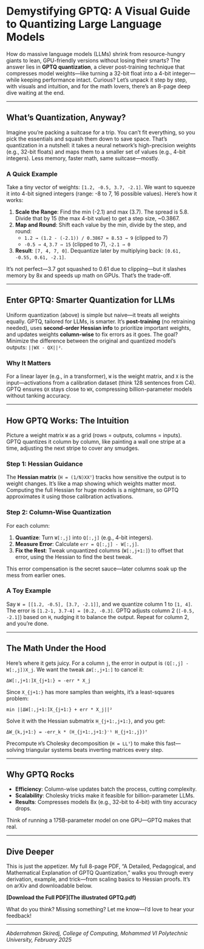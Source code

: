 # Demystifying GPTQ: A Visual Guide to Quantizing Large Language Models

How do massive language models (LLMs) shrink from resource-hungry giants to lean, GPU-friendly versions without losing their smarts? The answer lies in **GPTQ quantization**, a clever post-training technique that compresses model weights—like turning a 32-bit float into a 4-bit integer—while keeping performance intact. Curious? Let’s unpack it step by step, with visuals and intuition, and for the math lovers, there’s an 8-page deep dive waiting at the end.

---

## What’s Quantization, Anyway?

Imagine you’re packing a suitcase for a trip. You can’t fit everything, so you pick the essentials and squash them down to save space. That’s quantization in a nutshell: it takes a neural network’s high-precision weights (e.g., 32-bit floats) and maps them to a smaller set of values (e.g., 4-bit integers). Less memory, faster math, same suitcase—mostly.

### A Quick Example
Take a tiny vector of weights: `[1.2, -0.5, 3.7, -2.1]`. We want to squeeze it into 4-bit signed integers (range: -8 to 7, 16 possible values). Here’s how it works:

1. **Scale the Range**: Find the min (-2.1) and max (3.7). The spread is 5.8. Divide that by 15 (the max 4-bit value) to get a step size, ~0.3867.
2. **Map and Round**: Shift each value by the min, divide by the step, and round:
   - `1.2 → (1.2 - (-2.1)) / 0.3867 ≈ 8.53 → 9` (clipped to 7)
   - `-0.5 → 4`, `3.7 → 15` (clipped to 7), `-2.1 → 0`
3. **Result**: `[7, 4, 7, 0]`. Dequantize later by multiplying back: `[0.61, -0.55, 0.61, -2.1]`.


It’s not perfect—3.7 got squashed to 0.61 due to clipping—but it slashes memory by 8x and speeds up math on GPUs. That’s the trade-off.

---

## Enter GPTQ: Smarter Quantization for LLMs

Uniform quantization (above) is simple but naive—it treats all weights equally. GPTQ, tailored for LLMs, is smarter. It’s **post-training** (no retraining needed), uses **second-order Hessian info** to prioritize important weights, and updates weights **column-wise** to fix errors as it goes. The goal? Minimize the difference between the original and quantized model’s outputs: `||WX - QX||²`.

### Why It Matters
For a linear layer (e.g., in a transformer), `W` is the weight matrix, and `X` is the input—activations from a calibration dataset (think 128 sentences from C4). GPTQ ensures `QX` stays close to `WX`, compressing billion-parameter models without tanking accuracy.

---

## How GPTQ Works: The Intuition

Picture a weight matrix `W` as a grid (rows = outputs, columns = inputs). GPTQ quantizes it column by column, like painting a wall one stripe at a time, adjusting the next stripe to cover any smudges.

### Step 1: Hessian Guidance
The **Hessian matrix** (`H = (1/N)XXᵀ`) tracks how sensitive the output is to weight changes. It’s like a map showing which weights matter most. Computing the full Hessian for huge models is a nightmare, so GPTQ approximates it using those calibration activations.


### Step 2: Column-Wise Quantization
For each column:
1. **Quantize**: Turn `W[:,j]` into `Q[:,j]` (e.g., 4-bit integers).
2. **Measure Error**: Calculate `err = Q[:,j] - W[:,j]`.
3. **Fix the Rest**: Tweak unquantized columns (`W[:,j+1:]`) to offset that error, using the Hessian to find the best tweak.

This error compensation is the secret sauce—later columns soak up the mess from earlier ones.

### A Toy Example
Say `W = [[1.2, -0.5], [3.7, -2.1]]`, and we quantize column 1 to `[1, 4]`. The error is `[1.2-1, 3.7-4] = [0.2, -0.3]`. GPTQ adjusts column 2 (`[-0.5, -2.1]`) based on `H`, nudging it to balance the output. Repeat for column 2, and you’re done.


---

## The Math Under the Hood

Here’s where it gets juicy. For a column `j`, the error in output is `(Q[:,j] - W[:,j])X_j`. We want the tweak `ΔW[:,j+1:]` to cancel it:
```
ΔW[:,j+1:]X_{j+1:} ≈ -err * X_j
```
Since `X_{j+1:}` has more samples than weights, it’s a least-squares problem:
```
min ||ΔW[:,j+1:]X_{j+1:} + err * X_j||²
```
Solve it with the Hessian submatrix `H_{j+1:,j+1:}`, and you get:
```
ΔW_{k,j+1:} = -err_k * (H_{j+1:,j+1:}⁻¹ H_{j+1:,j})ᵀ
```
Precompute `H`’s Cholesky decomposition (`H = LLᵀ`) to make this fast—solving triangular systems beats inverting matrices every step.

---

## Why GPTQ Rocks

- **Efficiency**: Column-wise updates batch the process, cutting complexity.
- **Scalability**: Cholesky tricks make it feasible for billion-parameter LLMs.
- **Results**: Compresses models 8x (e.g., 32-bit to 4-bit) with tiny accuracy drops.

Think of running a 175B-parameter model on one GPU—GPTQ makes that real.

---

## Dive Deeper

This is just the appetizer. My full 8-page PDF, “A Detailed, Pedagogical, and Mathematical Explanation of GPTQ Quantization,” walks you through every derivation, example, and trick—from scaling basics to Hessian proofs. It’s on arXiv and downloadable below.

**[Download the Full PDF](The illustrated GPTQ.pdf)**

What do you think? Missing something? Let me know—I’d love to hear your feedback!

---
*Abderrahman Skiredj, College of Computing, Mohammed VI Polytechnic University, February 2025*
